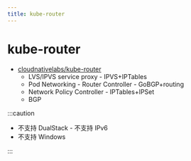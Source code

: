 ```yaml
---
title: kube-router
---
```


# kube-router

- [cloudnativelabs/kube-router](https://github.com/cloudnativelabs/kube-router)
  - LVS/IPVS service proxy - IPVS+IPTables
  - Pod Networking - Router Controller - GoBGP+routing
  - Network Policy Controller - IPTables+IPSet
  - BGP

:::caution

- 不支持 DualStack - 不支持 IPv6
- 不支持 Windows

:::
